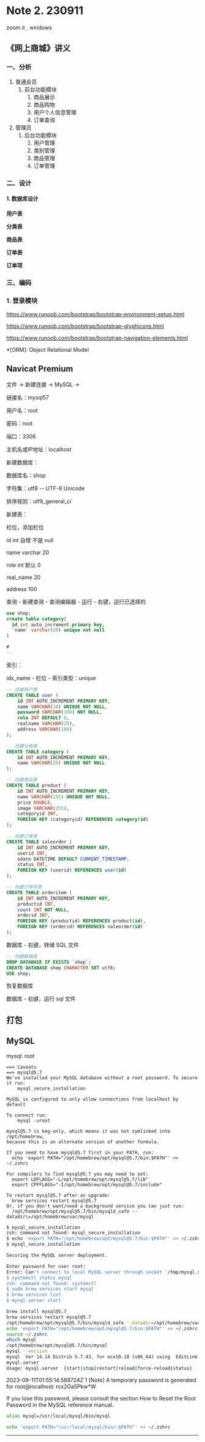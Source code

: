 # Note 2. 230911

zoom it , windows

## 《网上商城》讲义

### 一、分析

1.   普通会员
     1.   前台功能模块
          1.   商品展示
          2.   商品购物
          3.   用户个人信息管理
          4.   订单查询
2.   管理员
     1.   后台功能模块
          1.   用户管理
          2.   类别管理
          3.   商品管理
          4.   订单管理

### 二、设计

#### 1. 数据库设计

**用户表**



**分类表**

**商品表**

**订单表**

**订单项**

### 三、编码

### 1. 登录模块

https://www.runoob.com/bootstrap/bootstrap-environment-setup.html

https://www.runoob.com/bootstrap/bootstrap-glyphicons.html

https://www.runoob.com/bootstrap/bootstrap-navigation-elements.html



*[ORM]: Object Relational Model

## Navicat Premium

文件 -> 新建连接 -> MySQL -> 

链接名：mysql57

用户名：root

密码：root

端口：3306

主机名或IP地址：localhost



新建数据库：

数据库名：shop

字符集：utf8 -- UTF-8 Unicode

排序规则：utf8_general_ci



新建表：

栏位，添加栏位

id int 自增 不是 null

name varchar 20

role int 默认 0

real_name  20

address 100



查询 - 新建查询 - 查询编辑器 - 运行 - 右键，运行已选择的

``` sql
use shop;
create table category(
  id int auto_increment primary key,
  `name` varchar(20) unique not null
)
```

``` sql
#
--
```



索引：

idx_name - 栏位 - 索引类型：unique







``` sql title="数据库设计"
-- 创建用户表
CREATE TABLE user (
    id INT AUTO_INCREMENT PRIMARY KEY,
    name VARCHAR(20) UNIQUE NOT NULL,
    password VARCHAR(100) NOT NULL,
    role INT DEFAULT 0,
    realname VARCHAR(20),
    address VARCHAR(100)
);

-- 创建分类表
CREATE TABLE category (
    id INT AUTO_INCREMENT PRIMARY KEY,
    name VARCHAR(20) UNIQUE NOT NULL
);

-- 创建商品表
CREATE TABLE product (
    id INT AUTO_INCREMENT PRIMARY KEY,
    name VARCHAR(255) UNIQUE NOT NULL,
    price DOUBLE,
    image VARCHAR(255),
    categoryid INT,
    FOREIGN KEY (categoryid) REFERENCES category(id)
);

-- 创建订单表
CREATE TABLE saleorder (
    id INT AUTO_INCREMENT PRIMARY KEY,
    userid INT,
    odate DATETIME DEFAULT CURRENT_TIMESTAMP,
    status INT,
    FOREIGN KEY (userid) REFERENCES user(id)
);

-- 创建订单项表
CREATE TABLE orderitem (
    id INT AUTO_INCREMENT PRIMARY KEY,
    productid INT,
    count INT NOT NULL,
    orderid INT,
    FOREIGN KEY (productid) REFERENCES product(id),
    FOREIGN KEY (orderid) REFERENCES saleorder(id)
);

```



数据库 - 右键，转储 SQL 文件

``` sql
-- 创建数据库
DROP DATABASE IF EXISTS `shop`;
CREATE DATABASE shop CHARACTER SET utf8;
USE shop;
```

恢复数据库

数据库  - 右键，运行 sql 文件

## 打包



## MySQL

mysql: root

```
==> Caveats
==> mysql@5.7
We've installed your MySQL database without a root password. To secure it run:
    mysql_secure_installation

MySQL is configured to only allow connections from localhost by default

To connect run:
    mysql -uroot

mysql@5.7 is keg-only, which means it was not symlinked into /opt/homebrew,
because this is an alternate version of another formula.

If you need to have mysql@5.7 first in your PATH, run:
  echo 'export PATH="/opt/homebrew/opt/mysql@5.7/bin:$PATH"' >> ~/.zshrc

For compilers to find mysql@5.7 you may need to set:
  export LDFLAGS="-L/opt/homebrew/opt/mysql@5.7/lib"
  export CPPFLAGS="-I/opt/homebrew/opt/mysql@5.7/include"

To restart mysql@5.7 after an upgrade:
  brew services restart mysql@5.7
Or, if you don't want/need a background service you can just run:
  /opt/homebrew/opt/mysql@5.7/bin/mysqld_safe --datadir\=/opt/homebrew/var/mysql
```

``` sh
$ mysql_secure_installation
zsh: command not found: mysql_secure_installation
$ echo 'export PATH="/opt/homebrew/opt/mysql@5.7/bin:$PATH"' >> ~/.zshrc # If you need to have mysql@5.7 first in your PATH
$ mysql_secure_installation

Securing the MySQL server deployment.

Enter password for user root:
Error: Can't connect to local MySQL server through socket '/tmp/mysql.sock' (2)
$ systemctl status mysql
zsh: command not found: systemctl
$ sudo brew services start mysql
$ brew services list
$ mysql.server start

```

``` sh
brew install mysql@5.7
brew services restart mysql@5.7
/opt/homebrew/opt/mysql@5.7/bin/mysqld_safe --datadir=/opt/homebrew/var/mysql
echo 'export PATH="/opt/homebrew/opt/mysql@5.7/bin:$PATH"' >> ~/.zshrc
source ~/.zshrc
which mysql
/opt/homebrew/opt/mysql@5.7/bin/mysql
mysql --version
mysql  Ver 14.14 Distrib 5.7.43, for osx10.18 (x86_64) using  EditLine wrapper
mysql.server
Usage: mysql.server  {start|stop|restart|reload|force-reload|status}  [ MySQL server options ]
```

2023-09-11T01:55:14.588724Z 1 [Note] A temporary password is generated for root@localhost: rcx2Ga5Pkw*W

If you lose this password, please consult the section How to Reset the Root Password in the MySQL reference manual.

``` sh
alias mysql=/usr/local/mysql/bin/mysql

echo 'export PATH="/usr/local/mysql/bin/:$PATH"' >> ~/.zshrc
```

---

